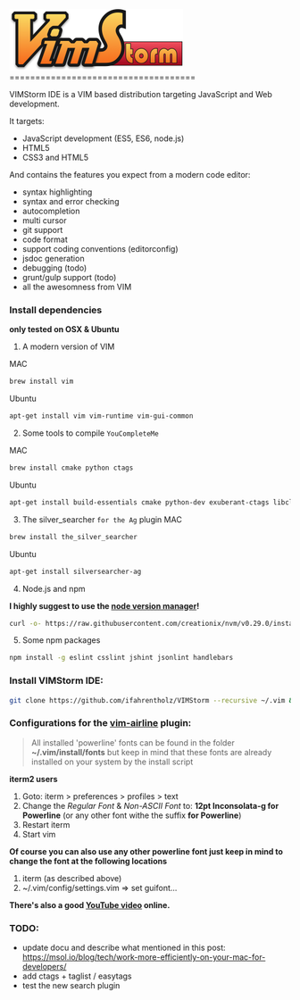 <img src="resources/logo-large-x2.png" width="311" height="110" alt="VIMStorm IDE logo">
====================================

VIMStorm IDE is a VIM based distribution targeting JavaScript and Web development.

It targets:
 - JavaScript development (ES5, ES6, node.js)
 - HTML5
 - CSS3 and HTML5

And contains the features you expect from a modern code editor:
 - syntax highlighting
 - syntax and error checking
 - autocompletion
 - multi cursor
 - git support
 - code format
 - support coding conventions (editorconfig)
 - jsdoc generation
 - debugging (todo)
 - grunt/gulp support (todo)
 - all the awesomness from VIM


### Install dependencies
__only tested on OSX & Ubuntu__

 1. A modern version of VIM

  MAC
  ```bash
  brew install vim
  ```

  Ubuntu
  ```bash
  apt-get install vim vim-runtime vim-gui-common
  ```


 2. Some tools to compile `YouCompleteMe`

  MAC
  ```bash
  brew install cmake python ctags
  ```

  Ubuntu
  ```bash
  apt-get install build-essentials cmake python-dev exuberant-ctags libclang3.4-dev
  ```

 3. The silver_searcher `for the Ag` plugin
 MAC
 ```bash
 brew install the_silver_searcher
 ```

 Ubuntu
 ```bash
 apt-get install silversearcher-ag
 ```

 4. Node.js and npm

  __I highly suggest to use the [node version manager](https://github.com/creationix/nvm)!__

  ```bash
  curl -o- https://raw.githubusercontent.com/creationix/nvm/v0.29.0/install.sh | bash && nvm install 5.1.0
  ```

 5. Some npm packages

  ```bash
  npm install -g eslint csslint jshint jsonlint handlebars
  ```

### Install VIMStorm IDE:
  ```bash
  git clone https://github.com/ifahrentholz/VIMStorm --recursive ~/.vim && ln -s ~/.vim/.vimrc ~/.vimrc && vim
  ```


### Configurations for the [vim-airline](https://github.com/bling/vim-airline) plugin:
  > All installed 'powerline' fonts can be found in the folder **~/.vim/install/fonts** but keep
  > in mind that these fonts are already installed on your system by the install script


**iterm2 users**
  1. Goto: iterm >  preferences > profiles > text
  2. Change the *Regular Font* & *Non-ASCII Font* to: **12pt Inconsolata-g for Powerline** (or any other font withe the suffix **for Powerline**)
  3. Restart iterm
  4. Start vim

**Of course you can also use any other powerline font just keep in mind to change the font at the following locations**
  1. iterm (as described above)
  2. ~/.vim/config/settings.vim => set guifont...

**There's also a good [YouTube video](https://www.youtube.com/watch?v=zE3STsWTCcA) online.**

### TODO:
- update docu and describe what mentioned in this post: https://msol.io/blog/tech/work-more-efficiently-on-your-mac-for-developers/
- add ctags + taglist / easytags
- test the new search plugin
